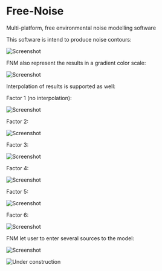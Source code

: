 # Free-Noise
Multi-platform, free environmental noise modelling software  

This software is intend to produce noise contours:

![Screenshot](./scontourAreas.png)


FNM also represent the results in a gradient color scale:

![Screenshot](./raster_test.png)


Interpolation of results is supported as well:

Factor 1 (no interpolation):

![Screenshot](./interpolation1.png)

Factor 2:

![Screenshot](./interpolation2.png)

Factor 3:

![Screenshot](./interpolation3.png)

Factor 4:

![Screenshot](./interpolation4.png)

Factor 5:

![Screenshot](./interpolation5.png)

Factor 6:

![Screenshot](./interpolation6.png)


FNM let user to enter several sources to the model:

![Screenshot](./scontourAreas.png)





![Under construction](https://pngimg.com/uploads/under_construction/under_construction_PNG46.png)
